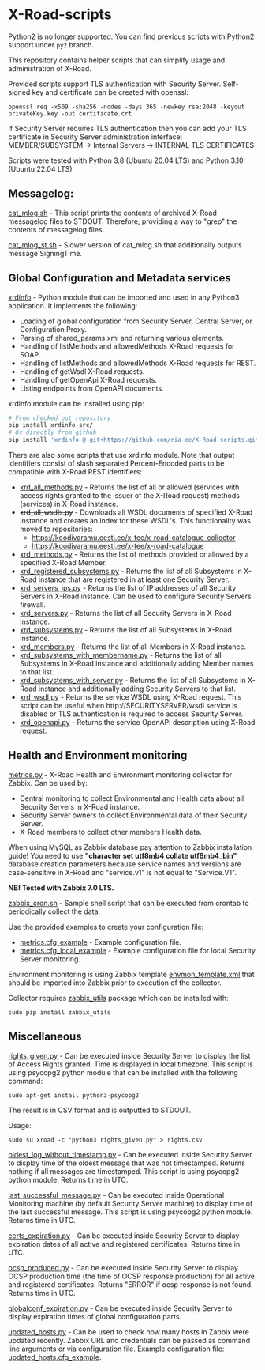# X-Road-scripts

Python2 is no longer supported. You can find previous scripts with Python2
support under `py2` branch.

This repository contains helper scripts that can simplify usage and
administration of X-Road.

Provided scripts support TLS authentication with Security Server.
Self-signed key and certificate can be created with openssl:
```
openssl req -x509 -sha256 -nodes -days 365 -newkey rsa:2048 -keyout privateKey.key -out certificate.crt
```
If Security Server requires TLS authentication then you can add your TLS
certificate in Security Server administration interface:
MEMBER/SUBSYSTEM -> Internal Servers -> INTERNAL TLS CERTIFICATES

Scripts were tested with Python 3.8 (Ubuntu 20.04 LTS) and Python 3.10 (Ubuntu 22.04 LTS)

## Messagelog:
[cat_mlog.sh](messagelog/cat_mlog.sh) - This script prints the contents
of archived X-Road messagelog files to STDOUT. Therefore, providing a way
to "grep" the contents of messagelog files.

[cat_mlog_st.sh](messagelog/cat_mlog_st.sh) - Slower version of
cat_mlog.sh that additionally outputs message SigningTime.

## Global Configuration and Metadata services
[xrdinfo](xrdinfo-src/xrdinfo) - Python module that can be imported and used in any Python3 application.
It implements the following:
* Loading of global configuration from Security Server, Central Server, or Configuration Proxy.
* Parsing of shared_params.xml and returning various elements.
* Handling of listMethods and allowedMethods X-Road requests for SOAP.
* Handling of listMethods and allowedMethods X-Road requests for REST.
* Handling of getWsdl X-Road requests.
* Handling of getOpenApi X-Road requests.
* Listing endpoints from OpenAPI documents.

xrdinfo module can be installed using pip:
```bash
# From checked out repository
pip install xrdinfo-src/
# Or directly from github
pip install 'xrdinfo @ git+https://github.com/ria-ee/X-Road-scripts.git@main#subdirectory=xrdinfo-src'
```

There are also some scripts that use xrdinfo module. Note that output
identifiers consist of slash separated Percent-Encoded parts to be
compatible with X-Road REST identifiers:
* [xrd_all_methods.py](xrdinfo-src/xrd_all_methods.py) - Returns the list of
  all or allowed (services with access rights granted to the issuer of
  the X-Road request) methods (services) in X-Road instance.
* ~~xrd_all_wsdls.py~~ - Downloads all WSDL documents of specified X-Road
  instance and creates an index for these WSDL's. This functionality
  was moved to repositories:
  * https://koodivaramu.eesti.ee/x-tee/x-road-catalogue-collector
  * https://koodivaramu.eesti.ee/x-tee/x-road-catalogue
* [xrd_methods.py](xrdinfo-src/xrd_methods.py) - Returns the list of methods
  provided or allowed by a specified X-Road Member.
* [xrd_registered_subsystems.py](xrdinfo-src/xrd_registered_subsystems.py) -
  Returns the list of all Subsystems in X-Road instance that are
  registered in at least one Security Server.
* [xrd_servers_ips.py](xrdinfo-src/xrd_servers_ips.py) - Returns the list of
  IP addresses of all Security Servers in X-Road instance. Can be used
  to configure Security Servers firewall.
* [xrd_servers.py](xrdinfo-src/xrd_servers.py) - Returns the list of all
  Security Servers in X-Road instance.
* [xrd_subsystems.py](xrdinfo-src/xrd_subsystems.py) - Returns the list of
  all Subsystems in X-Road instance.
* [xrd_members.py](xrdinfo-src/xrd_members.py) - Returns the list of
  all Members in X-Road instance.
* [xrd_subsystems_with_membername.py](xrdinfo-src/xrd_subsystems_with_membername.py) -
  Returns the list of all Subsystems in X-Road instance and additionally
  adding Member names to that list.
* [xrd_subsystems_with_server.py](xrdinfo-src/xrd_subsystems_with_server.py) - 
  Returns the list of all Subsystems in X-Road instance and additionally
  adding Security Servers to that list.
* [xrd_wsdl.py](xrdinfo-src/xrd_wsdl.py) - Returns the service WSDL using
  X-Road request. This script can be useful when
  http://SECURITYSERVER/wsdl service is disabled or TLS authentication
  is required to access Security Server.
* [xrd_openapi.py](xrdinfo-src/xrd_openapi.py) - Returns the service OpenAPI
  description using X-Road request.

## Health and Environment monitoring
[metrics.py](zabbix/metrics.py) - X-Road Health and Environment
monitoring collector for Zabbix. Can be used by:
* Central monitoring to collect Environmental and Health data about all
  Security Servers in X-Road instance.
* Security Server owners to collect Environmental data of their Security
  Server.
* X-Road members to collect other members Health data.

When using MySQL as Zabbix database pay attention to Zabbix
installation guide! You need to use **"character set utf8mb4 collate utf8mb4_bin"** database
creation parameters because service names and versions are case-sensitive
in X-Road and "service.v1" is not equal to "Service.V1".

**NB! Tested with Zabbix 7.0 LTS.**

[zabbix_cron.sh](zabbix/zabbix_cron.sh) - Sample shell script that can
be executed from crontab to periodically collect the data.

Use the provided examples to create your configuration file:
* [metrics.cfg_example](zabbix/metrics.cfg_example) - Example
  configuration file.
* [metrics.cfg_local_example](zabbix/metrics.cfg_local_example) -
  Example configuration file for local Security Server monitoring.

Environment monitoring is using Zabbix template
[envmon_template.xml](zabbix/envmon_template.xml) that should be
imported into Zabbix prior to execution of the collector.

Collector requires [zabbix_utils](https://github.com/zabbix/python-zabbix-utils) package
which can be installed with:
```
sudo pip install zabbix_utils
```

## Miscellaneous
[rights_given.py](misc/rights_given.py) - Can be executed inside
Security Server to display the list of Access Rights granted. Time is
displayed in local timezone. This script is using psycopg2 python module
that can be installed with the following command:
```
sudo apt-get install python3-psycopg2
```

The result is in CSV format and is outputted to STDOUT.

Usage:
```
sudo su xroad -c "python3 rights_given.py" > rights.csv
```

[oldest_log_without_timestamp.py](misc/oldest_log_without_timestamp.py) -
Can be executed inside Security Server to display time of the oldest
message that was not timestamped. Returns nothing if all messages are
timestamped. This script is using psycopg2 python module. Returns time
in UTC.

[last_successful_message.py](misc/last_successful_message.py) - Can
be executed inside Operational Monitoring machine (by default Security
Server machine) to display time of the last successful message. This
script is using psycopg2 python module. Returns time in UTC.

[certs_expiration.py](misc/certs_expiration.py) - Can be executed inside
Security Server to display expiration dates of all active and registered
certificates. Returns time in UTC.

[ocsp_produced.py](misc/ocsp_produced.py) - Can be executed inside
Security Server to display OCSP production time (the time of OCSP
response production) for all active and registered certificates. Returns
"ERROR" if ocsp response is not found. Returns time in UTC.

[globalconf_expiration.py](misc/globalconf_expiration.py) - Can be
executed inside Security Server to display expiration times of global
configuration parts.

[updated_hosts.py](misc/updated_hosts.py) - Can be used to check how
many hosts in Zabbix were updated recently. Zabbix URL and credentials
can be passed as command line arguments or via configuration file.
Example configuration file:
[updated_hosts.cfg_example](misc/updated_hosts.cfg_example).

